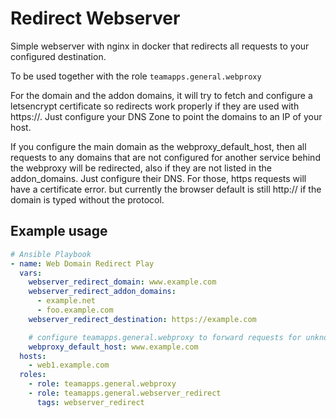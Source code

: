 # Redirect Webserver

Simple webserver with nginx in docker that redirects all requests to your configured destination.

To be used together with the role `teamapps.general.webproxy`

For the domain and the addon domains, it will try to fetch and configure a letsencrypt certificate so redirects work properly if they are used with https://. Just configure your DNS Zone to point the domains to an IP of your host.

If you configure the main domain as the webproxy_default_host, then all requests to any domains that are not configured for another service behind the webproxy will be redirected, also if they are not listed in the addon_domains. Just configure their DNS. For those, https requests will have a certificate error. but currently the browser default is still http:// if the domain is typed without the protocol.

## Example usage

~~~yaml
# Ansible Playbook
- name: Web Domain Redirect Play
  vars:
    webserver_redirect_domain: www.example.com
    webserver_redirect_addon_domains:
      - example.net
      - foo.example.com
    webserver_redirect_destination: https://example.com

    # configure teamapps.general.webproxy to forward requests for unknown domains to this container.
    webproxy_default_host: www.example.com
  hosts:
    - web1.example.com
  roles:
    - role: teamapps.general.webproxy
    - role: teamapps.general.webserver_redirect
      tags: webserver_redirect
~~~
